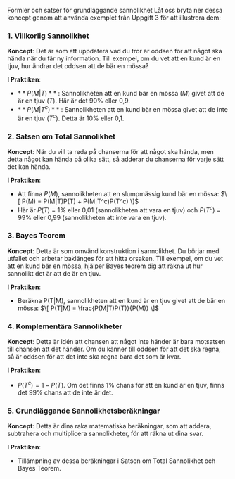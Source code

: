 Formler och satser för grundläggande sannolikhet
Låt oss bryta ner dessa koncept genom att använda exemplet från Uppgift 3 för att illustrera dem:

### 1. Villkorlig Sannolikhet
**Koncept**: Det är som att uppdatera vad du tror är oddsen för att något ska hända när du får ny information. Till exempel, om du vet att en kund är en tjuv, hur ändrar det oddsen att de bär en mössa?

**I Praktiken**:
- $**P(M|T)**$ : Sannolikheten att en kund bär en mössa $(M)$ givet att de är en tjuv $(T)$. Här är det 90% eller 0,9.
- $**P(M|T^c)**$ : Sannolikheten att en kund bär en mössa givet att de inte är en tjuv $(T^c)$. Detta är 10% eller 0,1.

### 2. Satsen om Total Sannolikhet
**Koncept**: När du vill ta reda på chanserna för att något ska hända, men detta något kan hända på olika sätt, så adderar du chanserna för varje sätt det kan hända.

**I Praktiken**:
- Att finna $P(M)$, sannolikheten att en slumpmässig kund bär en mössa:
  $\[ P(M) = P(M|T)P(T) + P(M|T^c)P(T^c) \]$
- Här är $P(T)$ = 1% eller 0,01 (sannolikheten att vara en tjuv) och $P(T^c)$ = 99% eller 0,99 (sannolikheten att inte vara en tjuv).

### 3. Bayes Teorem
**Koncept**: Detta är som omvänd konstruktion i sannolikhet. Du börjar med utfallet och arbetar baklänges för att hitta orsaken. Till exempel, om du vet att en kund bär en mössa, hjälper Bayes teorem dig att räkna ut hur sannolikt det är att de är en tjuv.

**I Praktiken**:
- Beräkna P(T|M), sannolikheten att en kund är en tjuv givet att de bär en mössa:
  $\[ P(T|M) = \frac{P(M|T)P(T)}{P(M)} \]$

### 4. Komplementära Sannolikheter
**Koncept**: Detta är idén att chansen att något inte händer är bara motsatsen till chansen att det händer. Om du känner till oddsen för att det ska regna, så är oddsen för att det inte ska regna bara det som är kvar.

**I Praktiken**:
- $P(T^c) = 1 - P(T)$. Om det finns 1% chans för att en kund är en tjuv, finns det 99% chans att de inte är det.

### 5. Grundläggande Sannolikhetsberäkningar
**Koncept**: Detta är dina raka matematiska beräkningar, som att addera, subtrahera och multiplicera sannolikheter, för att räkna ut dina svar.

**I Praktiken**:
- Tillämpning av dessa beräkningar i Satsen om Total Sannolikhet och Bayes Teorem.
